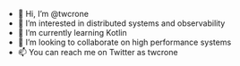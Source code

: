 - 👋 Hi, I’m @twcrone
- 👀 I’m interested in distributed systems and observability
- 🌱 I’m currently learning Kotlin
- 💞️ I’m looking to collaborate on high performance systems
- 📫 You can reach me on Twitter as twcrone
